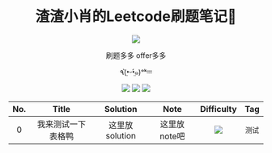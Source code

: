 <h1 align="center">渣渣小肖的Leetcode刷题笔记📒</h1>
<div align="center">
    <img src="https://i.loli.net/2019/12/31/o6R5X12KjeNgvwS.png">
    <p>刷题多多 offer多多</p>
    <p>٩(•̤̀ᵕ•̤́๑)ᵒᵏᵎᵎᵎᵎ</p>
  	<img src="https://img.shields.io/badge/-Easy-green">
 	  <img src="https://img.shields.io/badge/-Medium-orange">
    <img src="https://img.shields.io/badge/-Hard-red">
</div>

| No.  |       Title        |    Solution    |     Note     |                      Difficulty                      |  Tag   |
| :--: | :----------------: | :------------: | :----------: | :--------------------------------------------------: | :----: |
|  0   | 我来测试一下表格鸭 | 这里放solution | 这里放note吧 | <img src="https://img.shields.io/badge/-Easy-green"> | `测试` |

